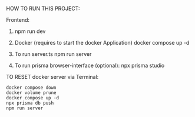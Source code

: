 HOW TO RUN THIS PROJECT:

Frontend:
1. npm run dev

2. Docker (requires to start the docker Application)
docker compose up -d

3. To run server.ts
npm run server

4. To run prisma browser-interface (optional):
npx prisma studio


TO RESET docker server via Terminal:

```
docker compose down
docker volume prune
docker compose up -d
npx prisma db push
npm run server
```